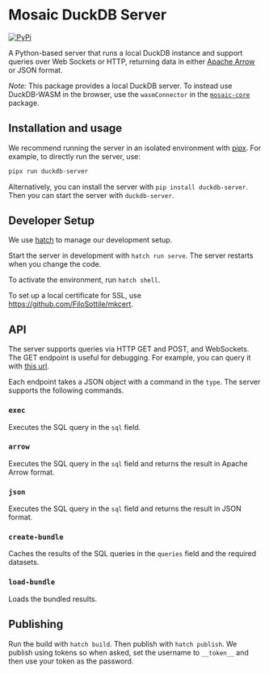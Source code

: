 # Mosaic DuckDB Server

[![PyPi](https://img.shields.io/pypi/v/duckdb-server.svg)](https://pypi.org/project/duckdb-server/)

A Python-based server that runs a local DuckDB instance and support queries over Web Sockets or HTTP, returning data in either [Apache Arrow](https://arrow.apache.org/) or JSON format.

_Note:_ This package provides a local DuckDB server. To instead use DuckDB-WASM in the browser, use the `wasmConnector` in the [`mosaic-core`](https://github.com/uwdata/mosaic/tree/main/packages/mosaic-core) package.

## Installation and usage

We recommend running the server in an isolated environment with [pipx](https://github.com/pypa/pipx). For example, to directly run the server, use:

```bash
pipx run duckdb-server
```

Alternatively, you can install the server with `pip install duckdb-server`. Then you can start the server with `duckdb-server`.

## Developer Setup

We use [hatch](https://hatch.pypa.io/latest/) to manage our development setup.

Start the server in development with `hatch run serve`. The server restarts when you change the code.

To activate the environment, run `hatch shell`.

To set up a local certificate for SSL, use https://github.com/FiloSottile/mkcert.

## API

The server supports queries via HTTP GET and POST, and WebSockets. The GET endpoint is useful for debugging. For example, you can query it with [this url](<http://localhost:3000/?query={"sql":"select 1","type":"json"}>).

Each endpoint takes a JSON object with a command in the `type`. The server supports the following commands.

### `exec`

Executes the SQL query in the `sql` field.

### `arrow`

Executes the SQL query in the `sql` field and returns the result in Apache Arrow format.

### `json`

Executes the SQL query in the `sql` field and returns the result in JSON format.

### `create-bundle`

Caches the results of the SQL queries in the `queries` field and the required datasets.

### `load-bundle`

Loads the bundled results.

## Publishing

Run the build with `hatch build`. Then publish with `hatch publish`. We publish using tokens so when asked, set the username to `__token__` and then use your token as the password.
